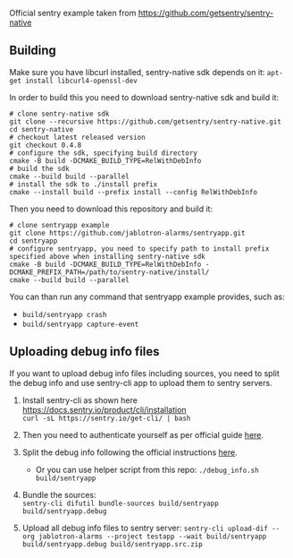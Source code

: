Official sentry example taken from https://github.com/getsentry/sentry-native

## Building

Make sure you have libcurl installed, sentry-native sdk depends on it:
`apt-get install libcurl4-openssl-dev`

In order to build this you need to download sentry-native sdk and build it:

```
# clone sentry-native sdk
git clone --recursive https://github.com/getsentry/sentry-native.git
cd sentry-native
# checkout latest released version
git checkout 0.4.8
# configure the sdk, specifying build directory
cmake -B build -DCMAKE_BUILD_TYPE=RelWithDebInfo
# build the sdk
cmake --build build --parallel
# install the sdk to ./install prefix
cmake --install build --prefix install --config RelWithDebInfo
```

Then you need to download this repository and build it:

```
# clone sentryapp example
git clone https://github.com/jablotron-alarms/sentryapp.git
cd sentryapp
# configure sentryapp, you need to specify path to install prefix specified above when installing sentry-native sdk
cmake -B build -DCMAKE_BUILD_TYPE=RelWithDebInfo -DCMAKE_PREFIX_PATH=/path/to/sentry-native/install/
cmake --build build --parallel
```

You can than run any command that sentryapp example provides, such as:
- `build/sentryapp crash`
- `build/sentryapp capture-event`

## Uploading debug info files

If you want to upload debug info files including sources, you need to split the debug info and use sentry-cli app to upload them to sentry servers.

1. Install sentry-cli as shown here https://docs.sentry.io/product/cli/installation  
`curl -sL https://sentry.io/get-cli/ | bash`

2. Then you need to authenticate yourself as per official guide [here](https://docs.sentry.io/product/cli/configuration/).

3. Split the debug info following the official instructions [here](https://docs.sentry.io/platforms/native/data-management/debug-files/file-formats/#executable-and-linkable-format-elf).
    - Or you can use helper script from this repo:
`./debug_info.sh build/sentryapp`

4. Bundle the sources:  
`sentry-cli difutil bundle-sources build/sentryapp build/sentryapp.debug`

5. Upload all debug info files to sentry server:
`sentry-cli upload-dif --org jablotron-alarms --project testapp --wait build/sentryapp build/sentryapp.debug build/sentryapp.src.zip`